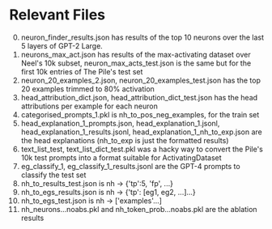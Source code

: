 # Relevant Files
0. neuron_finder_results.json has results of the top 10 neurons over the last 5 layers of GPT-2 Large.
1. neurons_max_act.json has results of the max-activating dataset over Neel's 10k subset, neuron_max_acts_test.json is the same but for the first 10k entries of The Pile's test set
2. neuron_20_examples_2.json, neuron_20_examples_test.json has the top 20 examples trimmed to 80% activation
3. head_attribution_dict.json, head_attribution_dict_test.json has the head attributions per example for each neuron
4. categorised_prompts_1.pkl is nh_to_pos_neg_examples, for the train set
5. head_explanation_1_prompts.json, head_explanation_1.jsonl, head_explanation_1_results.jsonl, head_explanation_1_nh_to_exp.json are the head explanations (nh_to_exp is just the formatted results)
6. text_list_test, text_list_dict_test.pkl was a hacky way to convert the Pile's 10k test prompts into a format suitable for ActivatingDataset
7. eg_classify_1, eg_classify_1_results.jsonl are the GPT-4 prompts to classify the test set
8. nh_to_results_test.json is nh -> {'tp':5, 'fp', ...}
9. nh_to_egs_results.json is nh -> {'tp': [eg1, eg2, ...]...}
10. nh_to_egs_test.json is nh -> ['examples'...]
11. nh_neurons...noabs.pkl and nh_token_prob...noabs.pkl are the ablation results